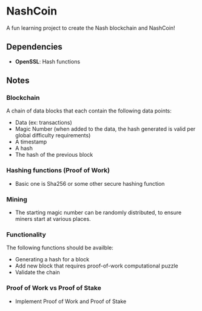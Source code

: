 # NashCoin
A fun learning project to create the Nash blockchain and NashCoin!

## Dependencies
- **OpenSSL**: Hash functions

## Notes

### Blockchain
A chain of data blocks that each contain the following data points:
- Data (ex: transactions)
- Magic Number (when added to the data, the hash generated is valid per global difficulty requirements)
- A timestamp
- A hash
- The hash of the previous block

### Hashing functions (Proof of Work)
- Basic one is Sha256 or some other secure hashing function

### Mining
- The starting magic number can be randomly distributed, to ensure miners start at various places.

### Functionality
The following functions should be availble:
- Generating a hash for a block
- Add new block that requires proof-of-work computational puzzle
- Validate the chain

### Proof of Work vs Proof of Stake
- Implement Proof of Work and Proof of Stake

